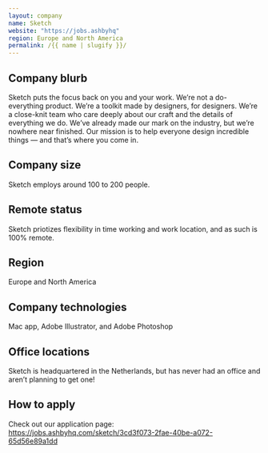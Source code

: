 ```yaml
---
layout: company
name: Sketch
website: "https://jobs.ashbyhq"
region: Europe and North America
permalink: /{{ name | slugify }}/
---
```


## Company blurb

Sketch puts the focus back on you and your work. We’re not a do-everything product. We’re a toolkit made by designers, for designers. We’re a close-knit team who 
care deeply about our craft and the details of everything we do. We’ve already made our mark on the industry, but we’re nowhere near finished. Our mission is to 
help everyone design incredible things — and that’s where you come in.

## Company size

Sketch employs around 100 to 200 people.

## Remote status

Sketch priotizes flexibility in time working and work location, and as such is 100% remote.

## Region

Europe and North America

## Company technologies

Mac app, Adobe Illustrator, and Adobe Photoshop

## Office locations

Sketch is headquartered in the Netherlands, but has never had an office and aren’t planning to get one! 

## How to apply

Check out our application page: https://jobs.ashbyhq.com/sketch/3cd3f073-2fae-40be-a072-65d56e89a1dd